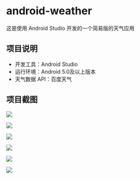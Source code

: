 # android-weather
这是使用 Android Studio 开发的一个简易版的天气应用

## 项目说明

- 开发工具：Android Studio
- 运行环境：Android 5.0及以上版本
- 天气数据 API：百度天气

## 项目截图

![](http://p1.bpimg.com/567571/498a15bdab9aac4e.jpg)


![](http://p1.bqimg.com/567571/a6944ab6cd7bb4fe.jpg)


![](http://p1.bqimg.com/567571/fd7b7d284a5b01df.jpg)


![](http://p1.bpimg.com/567571/ba0604e7370fd04a.jpg)


![](http://p1.bqimg.com/567571/36b3de815a39ec48.jpg)


![](http://p1.bpimg.com/567571/ef5bcc47c36d4805.jpg)
